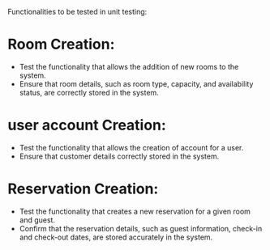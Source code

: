 Functionalities to be tested in unit testing:

# Room Creation:

- Test the functionality that allows the addition of new rooms to the system.
- Ensure that room details, such as room type, capacity, and availability status, are correctly stored in the system.

# user account Creation:

- Test the functionality that allows the creation of account for a user.
- Ensure that customer details correctly stored in the system.

# Reservation Creation:

- Test the functionality that creates a new reservation for a given room and guest.
- Confirm that the reservation details, such as guest information, check-in and check-out dates, are stored accurately in the system.
